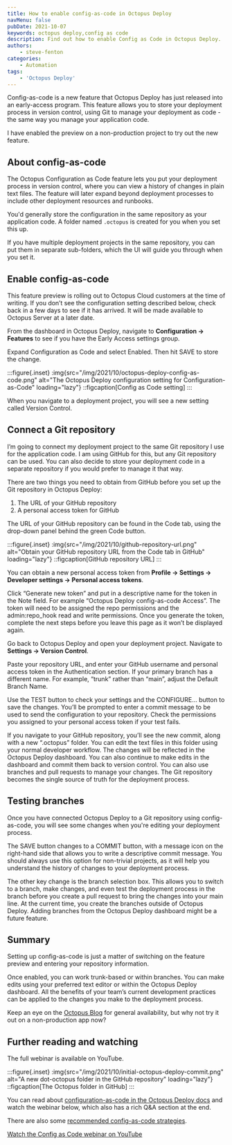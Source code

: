 ```yaml
---
title: How to enable config-as-code in Octopus Deploy
navMenu: false
pubDate: 2021-10-07
keywords: octopus deploy,config as code
description: Find out how to enable Config as Code in Octopus Deploy.
authors:
    - steve-fenton
categories:
    - Automation
tags:
    - 'Octopus Deploy'
---
```


Config-as-code is a new feature that Octopus Deploy has just released into an early-access program. This feature allows you to store your deployment process in version control, using Git to manage your deployment as code - the same way you manage your application code.

I have enabled the preview on a non-production project to try out the new feature.

## About config-as-code

The Octopus Configuration as Code feature lets you put your deployment process in version control, where you can view a history of changes in plain text files. The feature will later expand beyond deployment processes to include other deployment resources and runbooks.

You'd generally store the configuration in the same repository as your application code. A folder named `.octopus` is created for you when you set this up.

If you have multiple deployment projects in the same repository, you can put them in separate sub-folders, which the UI will guide you through when you set it.

## Enable config-as-code

This feature preview is rolling out to Octopus Cloud customers at the time of writing. If you don’t see the configuration setting described below, check back in a few days to see if it has arrived. It will be made available to Octopus Server at a later date.

From the dashboard in Octopus Deploy, navigate to **Configuration -> Features** to see if you have the Early Access settings group.

Expand Configuration as Code and select Enabled. Then hit SAVE to store the change.

:::figure{.inset}
:img{src="/img/2021/10/octopus-deploy-config-as-code.png" alt="The Octopus Deploy configuration setting for Configuration-as-Code" loading="lazy"}
::figcaption[Config as Code setting]
:::

When you navigate to a deployment project, you will see a new setting called Version Control.

## Connect a Git repository

I’m going to connect my deployment project to the same Git repository I use for the application code. I am using GitHub for this, but any Git repository can be used. You can also decide to store your deployment code in a separate repository if you would prefer to manage it that way.

There are two things you need to obtain from GitHub before you set up the Git repository in Octopus Deploy:

1. The URL of your GitHub repository
2. A personal access token for GitHub

The URL of your GitHub repository can be found in the Code tab, using the drop-down panel behind the green Code button.

:::figure{.inset}
:img{src="/img/2021/10/github-repository-url.png" alt="Obtain your GitHub repository URL from the Code tab in GitHub" loading="lazy"}
::figcaption[GitHub repository URL]
:::

You can obtain a new personal access token from **Profile -> Settings -> Developer settings -> Personal access tokens**.

Click “Generate new token” and put in a descriptive name for the token in the Note field. For example “Octopus Deploy config-as-code Access”. The token will need to be assigned the repo permissions and the admin:repo\_hook read and write permissions. Once you generate the token, complete the next steps before you leave this page as it won’t be displayed again.

Go back to Octopus Deploy and open your deployment project. Navigate to **Settings -> Version Control**.

Paste your repository URL, and enter your GitHub username and personal access token in the Authentication section. If your primary branch has a different name. For example, “trunk” rather than “main”, adjust the Default Branch Name.

Use the TEST button to check your settings and the CONFIGURE… button to save the changes. You’ll be prompted to enter a commit message to be used to send the configuration to your repository. Check the permissions you assigned to your personal access token if your test fails.

If you navigate to your GitHub repository, you’ll see the new commit, along with a new “.octopus” folder. You can edit the text files in this folder using your normal developer workflow. The changes will be reflected in the Octopus Deploy dashboard. You can also continue to make edits in the dashboard and commit them back to version control. You can also use branches and pull requests to manage your changes. The Git repository becomes the single source of truth for the deployment process.

## Testing branches

Once you have connected Octopus Deploy to a Git repository using config-as-code, you will see some changes when you're editing your deployment process.

The SAVE button changes to a COMMIT button, with a message icon on the right-hand side that allows you to write a descriptive commit message. You should always use this option for non-trivial projects, as it will help you understand the history of changes to your deployment process.

The other key change is the branch selection box. This allows you to switch to a branch, make changes, and even test the deployment process in the branch before you create a pull request to bring the changes into your main line. At the current time, you create the branches outside of Octopus Deploy. Adding branches from the Octopus Deploy dashboard might be a future feature.

## Summary

Setting up config-as-code is just a matter of switching on the feature preview and entering your repository information.

Once enabled, you can work trunk-based or within branches. You can make edits using your preferred text editor or within the Octopus Deploy dashboard. All the benefits of your team’s current development practices can be applied to the changes you make to the deployment process.

Keep an eye on the [Octopus Blog](https://octopus.com/blog) for general availability, but why not try it out on a non-production app now?

## Further reading and watching

The full webinar is available on YouTube.

:::figure{.inset}
:img{src="/img/2021/10/initial-octopus-deploy-commit.png" alt="A new dot-octopus folder in the GitHub repository" loading="lazy"}
::figcaption[The Octopus folder in GitHub]
:::

You can read about [configuration-as-code in the Octopus Deploy docs](https://octopus.com/docs/projects/version-control) and watch the webinar below, which also has a rich Q&A section at the end.

There are also some [recommended config-as-code strategies](https://octopus.com/blog/config-as-code-strategies).

<a href="https://www.youtube.com/embed/oZfxlbpSP14">Watch the Config as Code webinar on YouTube</a>